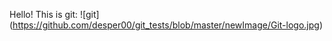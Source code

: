 Hello!
This is git:
![git] (https://github.com/desper00/git_tests/blob/master/newImage/Git-logo.jpg)
